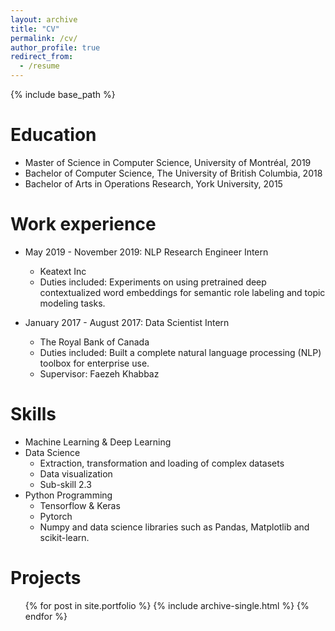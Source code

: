 ```yaml
---
layout: archive
title: "CV"
permalink: /cv/
author_profile: true
redirect_from:
  - /resume
---
```


{% include base_path %}

Education
======
* Master of Science in Computer Science, University of Montréal, 2019
* Bachelor of Computer Science, The University of British Columbia, 2018
* Bachelor of Arts in Operations Research, York University, 2015

Work experience
======
* May 2019 - November 2019: NLP Research Engineer Intern
  * Keatext Inc
  * Duties included: Experiments on using pretrained deep contextualized word embeddings for semantic role labeling and topic modeling tasks.

* January 2017 - August 2017: Data Scientist Intern
  * The Royal Bank of Canada
  * Duties included: Built a complete natural language processing (NLP) toolbox for enterprise use.
  * Supervisor: Faezeh Khabbaz
  
Skills
======
* Machine Learning & Deep Learning
* Data Science
  * Extraction, transformation and loading of complex datasets
  * Data visualization
  * Sub-skill 2.3
* Python Programming
  * Tensorflow & Keras
  * Pytorch
  * Numpy and data science libraries such as Pandas, Matplotlib and scikit-learn.
  
Projects
======
  <ul>{% for post in site.portfolio %}
    {% include archive-single.html %}
  {% endfor %}</ul>
  

